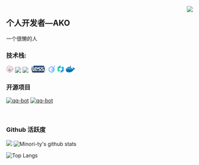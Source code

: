 <img align="right" src="https://count.getloli.com/get/@:Minori-ty?theme=rule34">

## 个人开发者—AKO

一个很懒的人

### **技术栈:**

<a href="https://www.java.com/zh-CN/"><code><img height="20" src="./images/icons8-java-128.png"></code></a>
<a href="#"><code><img height="20" src="./images/icon8-html-5-150.png"></code></a>
<a href="https://python.org"><code><img height="20" src="./images/icon8-python-128.png"></code></a>
<a href="https://less.bootcss.com"><code><img height="20" src="./images/less.png"></code></a>
<a href="https://element-plus.org/#/zh-CN"><code><img height="20" src="./images/element plus.svg"></code></a>
<a href="https://vant-contrib.gitee.io/vant/v3/#/zh-CN"><code><img height="20" src="./images/vant.png"></code></a>
<a href="https://www.docker.com"><code><img height="20" src="./images/docker.png"></code></a>

### 开源项目

[![qq-bot](https://github-readme-stats.vercel.app/api/pin/?username=274337383&repo=boot-05-web-01)](https://github.com/Minori-ty/qq-bot)
[![qq-bot](https://github-readme-stats.vercel.app/api/pin/?username=Minori-ty&repo=vue3-electron-serialport)](https://github.com/Minori-ty/vue3-electron-serialport)
<br><br><br>

### Github 活跃度

[![](https://activity-graph.herokuapp.com/graph?username=274337383&theme=dracula)](https://github.com/274337383/github-readme-activity-graph)
![Minori-ty's github stats](https://github-readme-stats.vercel.app/api?username=274337383&show_icons=true&theme=vue)

![Top Langs](https://github-readme-stats.vercel.app/api/top-langs/?username=274337383)
